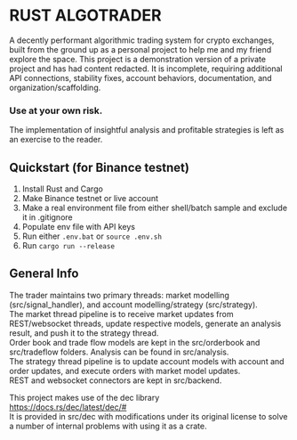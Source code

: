 # RUST ALGOTRADER
A decently performant algorithmic trading system for crypto exchanges, built from the ground up as a personal project to help me and my friend explore the space. This project is a demonstration version of a private project and has had content redacted. It is incomplete, requiring additional API connections, stability fixes, account behaviors, documentation, and organization/scaffolding.
### Use at your own risk.
The implementation of insightful analysis and profitable strategies is left as an exercise to the reader.

## Quickstart (for Binance testnet)
1. Install Rust and Cargo
2. Make Binance testnet or live account
3. Make a real environment file from either shell/batch sample and exclude it in .gitignore
4. Populate env file with API keys
5. Run either `.env.bat` or `source .env.sh`
6. Run `cargo run --release`

## General Info
The trader maintains two primary threads: market modelling (src/signal_handler), and account modelling/strategy (src/strategy).  
The market thread pipeline is to receive market updates from REST/websocket threads, update respective models, generate an analysis result, and push it to the strategy thread.  
Order book and trade flow models are kept in the src/orderbook and src/tradeflow folders. Analysis can be found in src/analysis.  
The strategy thread pipeline is to update account models with account and order updates, and execute orders with market model updates.  
REST and websocket connectors are kept in src/backend.  

This project makes use of the dec library  
 https://docs.rs/dec/latest/dec/#  
 It is provided in src/dec with modifications under its original license to solve a number of internal problems with using it as a crate.
